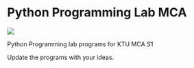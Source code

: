 # Python Programming Lab MCA
![](https://visitor-badge.glitch.me/badge?page_id=itsmeshibintmz.Python_Programming-Lab-MCA) 

Python Programming lab programs for KTU MCA S1

Update the programs with your ideas.
